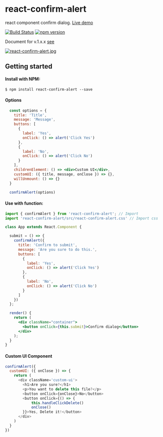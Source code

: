 # react-confirm-alert
react component confirm dialog. [Live demo](https://ga-mo.github.io/react-confirm-alert/demo/)

[![Build Status](https://circleci.com/gh/GA-MO/react-confirm-alert.png)](https://circleci.com/gh/GA-MO/react-confirm-alert)
[![npm version](https://badge.fury.io/js/react-confirm-alert.png)](https://badge.fury.io/js/react-confirm-alert)

Document for v.1.x.x [see](https://github.com/GA-MO/react-confirm-alert/blob/master/Document-v1.md)

[![react-confirm-alert.jpg](https://s22.postimg.org/4qalkjh0x/react_confirm_alert.jpg)](https://ga-mo.github.io/react-confirm-alert/demo/)
## Getting started

#### Install with NPM:
```
$ npm install react-confirm-alert --save
```

#### Options
```jsx
  const options = {
    title: 'Title',
    message: 'Message',
    buttons: [
      {
        label: 'Yes',
        onClick: () => alert('Click Yes')
      },
      {
        label: 'No',
        onClick: () => alert('Click No')
      }
    ],
    childrenElement: () => <div>Custom UI</div>,
    customUI: ({ title, message, onClose }) => {},
    willUnmount: () => {}
  }

  confirmAlert(options)
```

#### Use with function:
```jsx
import { confirmAlert } from 'react-confirm-alert'; // Import
import 'react-confirm-alert/src/react-confirm-alert.css' // Import css

class App extends React.Component {

  submit = () => {
    confirmAlert({
      title: 'Confirm to submit',
      message: 'Are you sure to do this.',
      buttons: [
        {
          label: 'Yes',
          onClick: () => alert('Click Yes')
        },
        {
          label: 'No',
          onClick: () => alert('Click No')
        }
      ]
    })
  };

  render() {
    return (
      <div className="container">
        <button onClick={this.submit}>Confirm dialog</button>
      </div>
    );
  }
}
```

#### Custom UI Component
```js
confirmAlert({
  customUI: ({ onClose }) => {
    return (
      <div className='custom-ui'>
        <h1>Are you sure?</h1>
        <p>You want to delete this file?</p>
        <button onClick={onClose}>No</button>
        <button onClick={() => {
            this.handleClickDelete()
            onClose()
        }}>Yes, Delete it!</button>
      </div>
    )
  }
})
```